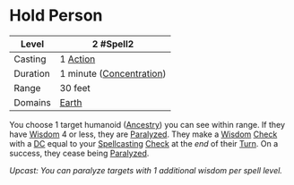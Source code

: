# Hold Person

| Level    | 2 #Spell2                                             |
| -------- | ----------------------------------------------------- |
| Casting  | 1 [Action](../../../../Game%20Procedures/Action.md)   |
| Duration | 1 minute ([Concentration](../../../Concentration.md)) |
| Range    | 30 feet                                               |
| Domains  | [Earth](../../../Spell%20Domains/Earth.md)            |

You choose 1 target humanoid ([Ancestry](../../../../Player%20Characters/Ancenstries/Ancestry.md)) you can see within range. If they have [Wisdom](../../../../Player%20Characters/Chosen%20Statistics/Wisdom.md) 4 or less, they are [Paralyzed](../../../../Conditions/Paralyzed.md). They make a [Wisdom](../../../../Player%20Characters/Chosen%20Statistics/Wisdom.md) [Check](../../../../Game%20Procedures/Check.md) with a [DC](../../../../Game%20Procedures/DC.md) equal to your [Spellcasting](../../../Spellcasting.md) [Check](../../../../Game%20Procedures/Check.md) at the *end* of their [Turn](../../../../Game%20Procedures/Turn.md). On a success, they cease being [Paralyzed](../../../../Conditions/Paralyzed.md).

*Upcast: You can paralyze targets with 1 additional wisdom per spell level.*